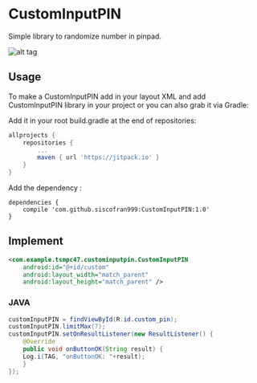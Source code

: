 # CustomInputPIN
Simple library to randomize number in pinpad.

![alt tag](https://raw.githubusercontent.com/siscofran999/CustomInputPIN/master/image/image.jpg)

## Usage
To make a CustomInputPIN add in your layout XML and add CustomInputPIN library in your project or you can also grab it via Gradle:

Add it in your root build.gradle at the end of repositories:

```gradle
allprojects {
	repositories {
		...
		maven { url 'https://jitpack.io' }
	}
}
```

Add the dependency :
```build.gradle(:app)
dependencies {
	compile 'com.github.siscofran999:CustomInputPIN:1.0'
}
```

## Implement
```xml 
<com.example.tsmpc47.custominputpin.CustomInputPIN
    android:id="@+id/custom"
    android:layout_width="match_parent"
    android:layout_height="match_parent" />
```

### JAVA
```Java
customInputPIN = findViewById(R.id.custom_pin);
customInputPIN.limitMax(7);
customInputPIN.setOnResultListener(new ResultListener() {
    @Override
    public void onButtonOK(String result) {
	Log.i(TAG, "onButtonOK: "+result);
    }
});
```
